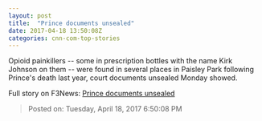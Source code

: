 ```yaml
---
layout: post
title:  "Prince documents unsealed"
date: 2017-04-18 13:50:08Z
categories: cnn-com-top-stories
---
```


Opioid painkillers -- some in prescription bottles with the name Kirk Johnson on them -- were found in several places in Paisley Park following Prince's death last year, court documents unsealed Monday showed.


Full story on F3News: [Prince documents unsealed](http://www.f3nws.com/n/JrcdYH)

> Posted on: Tuesday, April 18, 2017 6:50:08 PM
